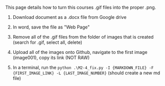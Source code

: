 This page details how to turn this courses .gif files into the proper .png.

1. Download document as a .docx file from Google drive

2. In word, save the file as "Web Page"

3. Remove all of the .gif files from the folder of images that is created (search for .gif, select all, delete)

4. Upload all of the images onto Github, navigate to the first image (image001), copy its link (NOT RAW)

5. In a terminal, run the `python .\M2-4_fix.py -I {MARKDOWN_FILE} -F {FIRST_IMAGE_LINK} -L {LAST_IMAGE_NUMBER}` (should create a new md file)
